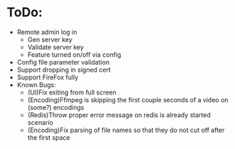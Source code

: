 # ToDo:
  - Remote admin log in
    - Gen server key
    - Validate server key
    - Feature turned on/off via config
  - Config file parameter validation
  - Support dropping in signed cert
  - Support FireFox fully
  - Known Bugs:
    - (UI)Fix exiting from full screen
    - (Encoding)Ffmpeg is skipping the first couple seconds of a video on (some?) encodings
    - (Redis)Throw proper error message on redis is already started scenario
    - (Encoding)Fix parsing of file names so that they do not cut off after the first space
